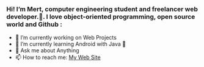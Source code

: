 ### Hi! I’m Mert, computer engineering student and freelancer  web developer.👋. I love object-oriented programming, open source world and Github :


 

- 🔭 I’m currently working on Web Projects
- 🌱 I’m currently learning Android with Java 👋
- 💬 Ask me about Anything
- 📫 How to reach me: [My Web Site](https://www.mertfurkanerguden.com/)
 
 


